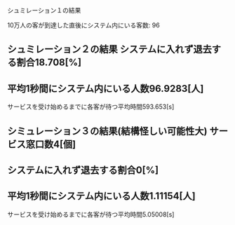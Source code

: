 シュミレーション１の結果

10万人の客が到達した直後にシステム内にいる客数: 96


シュミレーション２の結果
システムに入れず退去する割合18.708[%]
-------------------------
平均1秒間にシステム内にいる人数96.9283[人]
-------------------------
サービスを受け始めるまでに各客が待つ平均時間593.653[s]

シミュレーション３の結果(結構怪しい可能性大)
サービス窓口数4[個]
-------------------------
システムに入れず退去する割合0[%]
-------------------------
平均1秒間にシステム内にいる人数1.11154[人]
-------------------------
サービスを受け始めるまでに各客が待つ平均時間5.05008[s]
